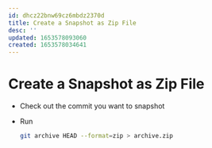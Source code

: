 ```yaml
---
id: dhcz22bnw69cz6mbdz2370d
title: Create a Snapshot as Zip File
desc: ''
updated: 1653578093060
created: 1653578034641
---
```


# Create a Snapshot as Zip File

- Check out the commit you want to snapshot

- Run
  ```sh
  git archive HEAD --format=zip > archive.zip
  ```
